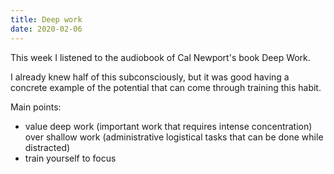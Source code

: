 ```yaml
---
title: Deep work
date: 2020-02-06
---
```


This week I listened to the audiobook of Cal Newport's book Deep Work.

I already knew half of this subconsciously, but it was good having a concrete example of the potential that can come through training this habit.

Main points:
- value deep work (important work that requires intense concentration) over shallow work (administrative logistical tasks that can be done while distracted)
- train yourself to focus